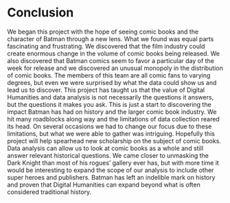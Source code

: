 # Conclusion
We began this project with the hope of seeing comic books and the character of Batman through a new lens. What we found was equal parts fascinating and frustrating. We discovered that the film industry could create enormous change in the volume of comic books being released. We also discovered that Batman comics seem to favor a particular day of the week for release and we discovered an unusual monopoly in the distribution of comic books. The members of this team are all comic fans to varying degrees, but even we were surprised by what the data could show us and lead us to discover. This project has taught us that the value of Digital Humanities and data analysis is not necessarily the questions it answers, but the questions it makes you ask. This is just a start to discovering the impact Batman has had on history and the larger comic book industry. We hit many roadblocks along way and the limitations of data collection reared its head. On several occasions we had to change our focus due to these limitations, but what we were able to gather was intriguing.
Hopefully this project will help spearhead new scholarship on the subject of comic books. Data analysis can allow us to look at comic books as a whole and still answer relevant historical questions. We came closer to unmasking the Dark Knight than most of his rogues’ gallery ever has, but with more time it would be interesting to expand the scope of our analysis to include other super heroes and publishers. Batman has left an indelible mark on history and proven that Digital Humanities can expand beyond what is often considered traditional history.

